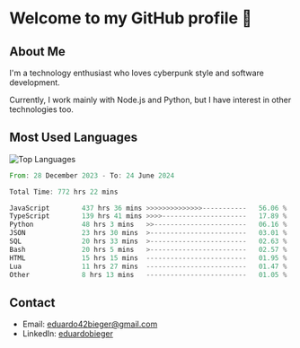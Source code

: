 # Welcome to my GitHub profile 👋

## About Me
I'm a technology enthusiast who loves cyberpunk style and software development.

Currently, I work mainly with Node.js and Python, but I have interest in other technologies too.

## Most Used Languages
![Top Languages](https://github-readme-stats.vercel.app/api/top-langs/?username=eduardobieger&layout=compact&theme=radical)

<!--START_SECTION:waka-->

```rust
From: 28 December 2023 - To: 24 June 2024

Total Time: 772 hrs 22 mins

JavaScript        437 hrs 36 mins >>>>>>>>>>>>>>-----------   56.06 %
TypeScript        139 hrs 41 mins >>>>---------------------   17.89 %
Python            48 hrs 3 mins   >>-----------------------   06.16 %
JSON              23 hrs 30 mins  >------------------------   03.01 %
SQL               20 hrs 33 mins  >------------------------   02.63 %
Bash              20 hrs 5 mins   >------------------------   02.57 %
HTML              15 hrs 15 mins  -------------------------   01.95 %
Lua               11 hrs 27 mins  -------------------------   01.47 %
Other             8 hrs 13 mins   -------------------------   01.05 %
```

<!--END_SECTION:waka-->

## Contact
- Email: eduardo42bieger@gmail.com 
- LinkedIn: [eduardobieger](https://www.linkedin.com/in/eduardo-bieger/)
